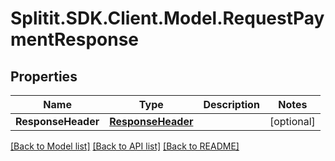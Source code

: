 # Splitit.SDK.Client.Model.RequestPaymentResponse
## Properties

Name | Type | Description | Notes
------------ | ------------- | ------------- | -------------
**ResponseHeader** | [**ResponseHeader**](ResponseHeader.md) |  | [optional] 

[[Back to Model list]](../README.md#documentation-for-models) [[Back to API list]](../README.md#documentation-for-api-endpoints) [[Back to README]](../README.md)


